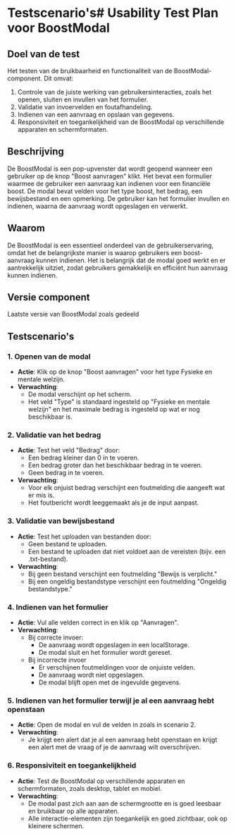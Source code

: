 # Testscenario's# Usability Test Plan voor BoostModal

## Doel van de test
Het testen van de bruikbaarheid en functionaliteit van de BoostModal-component. Dit omvat:
1. Controle van de juiste werking van gebruikersinteracties, zoals het openen, sluiten en invullen van het formulier.
2. Validatie van invoervelden en foutafhandeling.
3. Indienen van een aanvraag en opslaan van gegevens.
4. Responsiviteit en toegankelijkheid van de BoostModal op verschillende apparaten en schermformaten.

## Beschrijving
De BoostModal is een pop-upvenster dat wordt geopend wanneer een gebruiker op de knop "Boost aanvragen" klikt. Het bevat een formulier waarmee de gebruiker een aanvraag kan indienen voor een financiële boost. De modal bevat velden voor het type boost, het bedrag, een bewijsbestand en een opmerking. De gebruiker kan het formulier invullen en indienen, waarna de aanvraag wordt opgeslagen en verwerkt.

## Waarom
De BoostModal is een essentieel onderdeel van de gebruikerservaring, omdat het de belangrijkste manier is waarop gebruikers een boost-aanvraag kunnen indienen. Het is belangrijk dat de modal goed werkt en er aantrekkelijk uitziet, zodat gebruikers gemakkelijk en efficiënt hun aanvraag kunnen indienen.

## Versie component
Laatste versie van BoostModal zoals gedeeld

## Testscenario's

### 1. Openen van de modal
- **Actie**: Klik op de knop "Boost aanvragen" voor het type Fysieke en mentale welzijn.
- **Verwachting**:
    - De modal verschijnt op het scherm.
    - Het veld "Type" is standaard ingesteld op "Fysieke en mentale welzijn" en het maximale bedrag is ingesteld op wat er nog beschikbaar is.

### 2. Validatie van het bedrag
- **Actie**: Test het veld "Bedrag" door:
    - Een bedrag kleiner dan 0 in te voeren.
    - Een bedrag groter dan het beschikbaar bedrag in te voeren.
    - Geen bedrag in te voeren.
- **Verwachting**:
    - Voor elk onjuist bedrag verschijnt een foutmelding die aangeeft wat er mis is.
    - Het foutbericht wordt leeggemaakt als je de input aanpast.

### 3. Validatie van bewijsbestand
- **Actie**: Test het uploaden van bestanden door:
    - Geen bestand te uploaden.
    - Een bestand te uploaden dat niet voldoet aan de vereisten (bijv. een .txt-bestand).
- **Verwachting**:
    - Bij geen bestand verschijnt een foutmelding "Bewijs is verplicht."
    - Bij een ongeldig bestandstype verschijnt een foutmelding "Ongeldig bestandstype."

### 4. Indienen van het formulier
- **Actie**: Vul alle velden correct in en klik op "Aanvragen".
- **Verwachting**:
    - Bij correcte invoer:
        - De aanvraag wordt opgeslagen in een localStorage.
        - De modal sluit en het formulier wordt gereset.
    - Bij incorrecte invoer
        - Er verschijnen foutmeldingen voor de onjuiste velden.
        - De aanvraag wordt niet opgeslagen.
        - De modal blijft open met de ingevulde gegevens.

### 5. Indienen van het formulier terwijl je al een aanvraag hebt openstaan
- **Actie**: Open de modal en vul de velden in zoals in scenario 2.
- **Verwachting**:
    - Je krijgt een alert dat je al een aanvraag hebt openstaan en krijgt een alert met de vraag of je de aanvraag wilt overschrijven.


### 6. Responsiviteit en toegankelijkheid
- **Actie**: Test de BoostModal op verschillende apparaten en schermformaten, zoals desktop, tablet en mobiel.
- **Verwachting**:
    - De modal past zich aan aan de schermgrootte en is goed leesbaar en bruikbaar op alle apparaten.
    - Alle interactie-elementen zijn toegankelijk en goed zichtbaar, ook op kleinere schermen.

